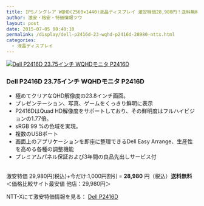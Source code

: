 ```yaml
---
title: IPSノングレア WQHD(2560×1440)液晶ディスプレイ 激安特価28,980円！送料無料！
author: 激安・格安・特価情報ツウ
layout: post
date: 2015-07-05 00:48:10
permalink: /display/dell-p2416d-23-wqhd-p2416d-28980-nttx.html
categories:
  - 液晶ディスプレイ
---
```

<div class="img-bg2 img_L">
  <a href="http://px.a8.net/svt/ejp?a8mat=ZYP6S+8IMA3E+S1Q+BWGDT&#038;a8ejpredirect=http://nttxstore.jp/_II_DE15023331" target="_blank"><img border="0" alt="Dell P2416D 23.75インチ WQHDモニタ P2416D" src="http://image.nttxstore.jp/l2_images/D/DE/DE15023331.jpg" data-recalc-dims="1" /></a>
</div>

### Dell P2416D 23.75インチ WQHDモニタ P2416D
<!--more-->

* 極めてクリアなQHD解像度の23.8インチ画面。
* プレゼンテーション、写真、ゲームをくっきり鮮明に表示
* P2416DはQuad HD解像度をサポートしており、その鮮明度はフルハイビジョンの1.77倍。
* sRGB 99 %の色域を実現。
* 複数のUSBポート
* 画面上のアプリケーションを即座に整理できるDell Easy Arrange、生産性を高める各種の調整機能
* プレミアムパネル保証および3年間の良品先出しサービス付

<br clear="all" />激安特価 29,980円(税込)+今だけ:1,000円割引 = <span class="tokka-price"><strong>28,980</strong></span> 円（税込）**送料無料**
＜価格比較サイト最安値 他店：29,980円＞

NTT-Xにて激安特価情報を見る： <a href="http://px.a8.net/svt/ejp?a8mat=ZYP6S+8IMA3E+S1Q+BWGDT&#038;a8ejpredirect=http://nttxstore.jp/_II_DE15023331" target="_blank"><span class="fs150p">Dell P2416D</span></a>